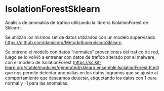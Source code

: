 # IsolationForestSklearn
Análisis de anomalías de tráfico utilizando la librería IsolationForest de Sklearn.

Se utilizan los mismos set de datos utilizados con un modelo supervisado https://github.com/damianra/MetodoSupervisadoSklearn

Se entreno el modelo con datos "normales" provenientes del trafico de red, luego se lo volvió a entrenar con datos de trafico alterado por el malware, con el modelo de IsolationForest (https://scikit-learn.org/stable/modules/generated/sklearn.ensemble.IsolationForest.html) que nos permite detectar anomalías en los datos logramos que se ajuste al comportamiento que deseamos detectar, etiquetando los datos con 1 para normal y -1 para las anomalías.
